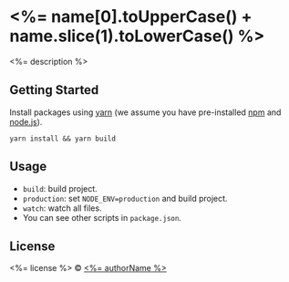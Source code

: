 # <%= name[0].toUpperCase() + name.slice(1).toLowerCase() %>
<%= description %>

## Getting Started
Install packages using [yarn](https://yarnpkg.com/) (we assume you have pre-installed [npm](https://www.npmjs.com/) and [node.js](https://nodejs.org/)).

```
yarn install && yarn build
```

## Usage
- `build`: build project.
- `production`: set `NODE_ENV=production` and build project.
- `watch`: watch all files.
- You can see other scripts in `package.json`.

## License
<%= license %> © [<%= authorName %>](<%= authorUrl %>)
